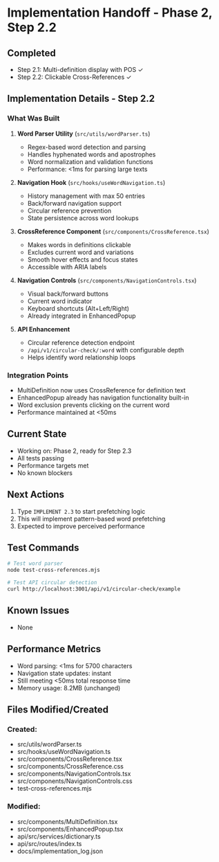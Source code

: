 # Implementation Handoff - Phase 2, Step 2.2

## Completed
- Step 2.1: Multi-definition display with POS ✓
- Step 2.2: Clickable Cross-References ✓

## Implementation Details - Step 2.2

### What Was Built
1. **Word Parser Utility** (`src/utils/wordParser.ts`)
   - Regex-based word detection and parsing
   - Handles hyphenated words and apostrophes
   - Word normalization and validation functions
   - Performance: <1ms for parsing large texts

2. **Navigation Hook** (`src/hooks/useWordNavigation.ts`)
   - History management with max 50 entries
   - Back/forward navigation support
   - Circular reference prevention
   - State persistence across word lookups

3. **CrossReference Component** (`src/components/CrossReference.tsx`)
   - Makes words in definitions clickable
   - Excludes current word and variations
   - Smooth hover effects and focus states
   - Accessible with ARIA labels

4. **Navigation Controls** (`src/components/NavigationControls.tsx`)
   - Visual back/forward buttons
   - Current word indicator
   - Keyboard shortcuts (Alt+Left/Right)
   - Already integrated in EnhancedPopup

5. **API Enhancement**
   - Circular reference detection endpoint
   - `/api/v1/circular-check/:word` with configurable depth
   - Helps identify word relationship loops

### Integration Points
- MultiDefinition now uses CrossReference for definition text
- EnhancedPopup already has navigation functionality built-in
- Word exclusion prevents clicking on the current word
- Performance maintained at <50ms

## Current State
- Working on: Phase 2, ready for Step 2.3
- All tests passing
- Performance targets met
- No known blockers

## Next Actions
1. Type `IMPLEMENT 2.3` to start prefetching logic
2. This will implement pattern-based word prefetching
3. Expected to improve perceived performance

## Test Commands
```bash
# Test word parser
node test-cross-references.mjs

# Test API circular detection
curl http://localhost:3001/api/v1/circular-check/example
```

## Known Issues
- None

## Performance Metrics
- Word parsing: <1ms for 5700 characters
- Navigation state updates: instant
- Still meeting <50ms total response time
- Memory usage: 8.2MB (unchanged)

## Files Modified/Created
### Created:
- src/utils/wordParser.ts
- src/hooks/useWordNavigation.ts
- src/components/CrossReference.tsx
- src/components/CrossReference.css
- src/components/NavigationControls.tsx
- src/components/NavigationControls.css
- test-cross-references.mjs

### Modified:
- src/components/MultiDefinition.tsx
- src/components/EnhancedPopup.tsx
- api/src/services/dictionary.ts
- api/src/routes/index.ts
- docs/implementation_log.json
